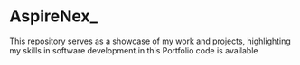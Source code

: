 # AspireNex_
This repository serves as a showcase of my work and projects, highlighting my skills in software development.in this Portfolio code is available
